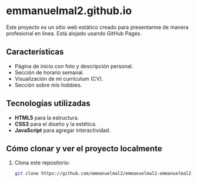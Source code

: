 # emmanuelmal2.github.io
Este proyecto es un sitio web estático creado para presentarme de manera profesional en línea. Está alojado usando GitHub Pages.

## Características

- Página de inicio con foto y descripción personal.
- Sección de horario semanal.
- Visualización de mi currículum (CV).
- Sección sobre mis hobbies.

## Tecnologías utilizadas

- **HTML5** para la estructura.
- **CSS3** para el diseño y la estética.
- **JavaScript** para agregar interactividad.

## Cómo clonar y ver el proyecto localmente

1. Clona este repositorio:

   ```bash
   git clone https://github.com/emmanuelmal2/emmanuelmal2-emmanuelmal2.github.io.git
